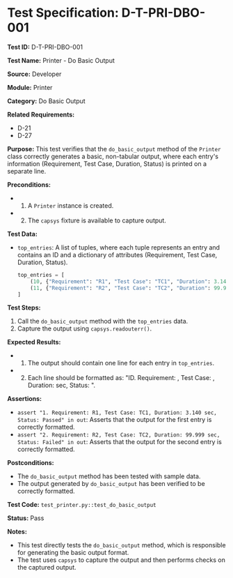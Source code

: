 # Test Specification: D-T-PRI-DBO-001

**Test ID:** D-T-PRI-DBO-001

**Test Name:** Printer - Do Basic Output

**Source:** Developer

**Module:** Printer

**Category:** Do Basic Output

**Related Requirements:**

*   D-21
*   D-27

**Purpose:**
This test verifies that the `do_basic_output` method of the `Printer` class correctly generates a basic, non-tabular output, where each entry's information (Requirement, Test Case, Duration, Status) is printed on a separate line.

**Preconditions:**

*   1) A `Printer` instance is created.
*   2) The `capsys` fixture is available to capture output.

**Test Data:**

*   `top_entries`: A list of tuples, where each tuple represents an entry and contains an ID and a dictionary of attributes (Requirement, Test Case, Duration, Status).
    ```python
    top_entries = [
        (10, {"Requirement": "R1", "Test Case": "TC1", "Duration": 3.14,  "Status": "Passed"}),
        (11, {"Requirement": "R2", "Test Case": "TC2", "Duration": 99.999,"Status": "Failed"})
    ]
    ```

**Test Steps:**

1.  Call the `do_basic_output` method with the `top_entries` data.
2.  Capture the output using `capsys.readouterr()`.

**Expected Results:**

*   1) The output should contain one line for each entry in `top_entries`.
*   2) Each line should be formatted as: "ID. Requirement: <value>, Test Case: <value>, Duration: <value> sec, Status: <value>".

**Assertions:**

*   `assert "1. Requirement: R1, Test Case: TC1, Duration: 3.140 sec, Status: Passed" in out`: Asserts that the output for the first entry is correctly formatted.
*   `assert "2. Requirement: R2, Test Case: TC2, Duration: 99.999 sec, Status: Failed" in out`: Asserts that the output for the second entry is correctly formatted.

**Postconditions:**

*   The `do_basic_output` method has been tested with sample data.
*   The output generated by `do_basic_output` has been verified to be correctly formatted.

**Test Code:** `test_printer.py::test_do_basic_output`

**Status:** Pass

**Notes:**

*   This test directly tests the `do_basic_output` method, which is responsible for generating the basic output format.
*   The test uses `capsys` to capture the output and then performs checks on the captured output.
